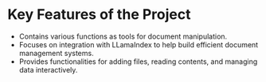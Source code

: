 # Key Features of the Project
- Contains various functions as tools for document manipulation.
- Focuses on integration with LLamaIndex to help build efficient document management systems.
- Provides functionalities for adding files, reading contents, and managing data interactively.